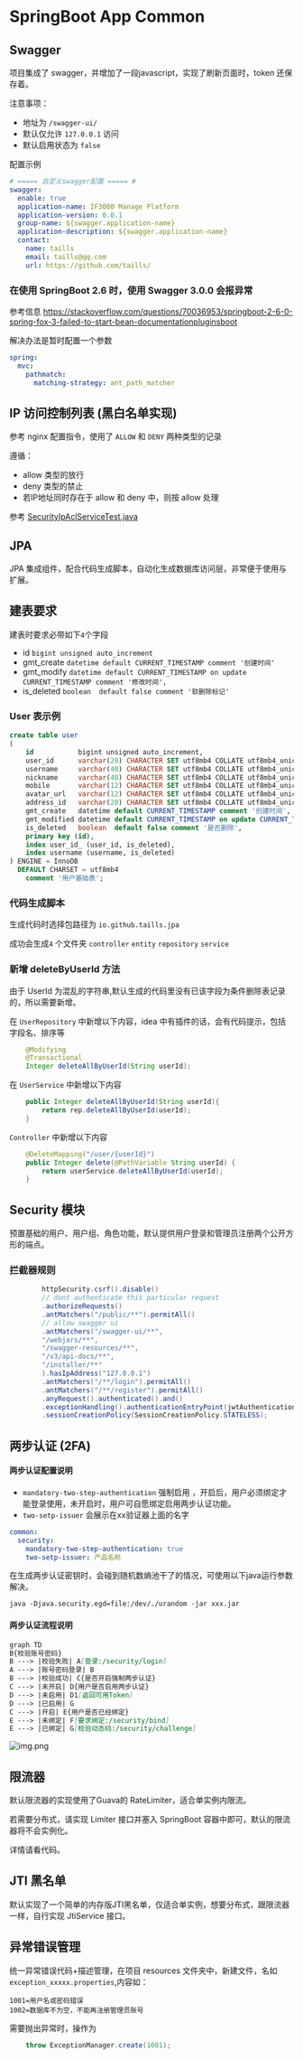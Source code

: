 # SpringBoot App Common

## Swagger
项目集成了 swagger，并增加了一段javascript，实现了刷新页面时，token 还保存着。

注意事项：
- 地址为 `/swagger-ui/`
- 默认仅允许 `127.0.0.1` 访问
- 默认启用状态为  `false`

配置示例
```yaml
# ===== 自定义swagger配置 ===== #
swagger:
  enable: true
  application-name: IF3000 Manage Platform
  application-version: 0.0.1
  group-name: ${swagger.application-name}
  application-description: ${swagger.application-name}
  contact:
    name: taills
    email: taills@qq.com
    url: https://github.com/taills/
```

### 在使用 SpringBoot 2.6 时，使用 Swagger 3.0.0 会报异常

参考信息 https://stackoverflow.com/questions/70036953/springboot-2-6-0-spring-fox-3-failed-to-start-bean-documentationpluginsboot

解决办法是暂时配置一个参数

```yaml
spring:
  mvc:
    pathmatch:
      matching-strategy: ant_path_matcher
```

## IP 访问控制列表 (黑白名单实现)
参考 nginx 配置指令，使用了 `ALLOW` 和 `DENY` 两种类型的记录

遵循：
- allow 类型的放行
- deny 类型的禁止
- 若IP地址同时存在于 allow 和 deny 中，则按 allow 处理

参考 [SecurityIpAclServiceTest.java](blob/main/src/test/java/io/github/taills/common/jpa/service/SecurityIpAclServiceTest.java)

## JPA

JPA 集成组件，配合代码生成脚本，自动化生成数据库访问层，非常便于使用与扩展。



## 建表要求

建表时要求必带如下`4`个字段

- id `bigint unsigned auto_increment`
- gmt_create `datetime default CURRENT_TIMESTAMP comment '创建时间'`
- gmt_modify `datetime default CURRENT_TIMESTAMP on update CURRENT_TIMESTAMP comment '修改时间',`
- is_deleted `boolean  default false comment '软删除标记'`

### User 表示例

```sql
create table user
(
    id           bigint unsigned auto_increment,
    user_id      varchar(20) CHARACTER SET utf8mb4 COLLATE utf8mb4_unicode_ci not null comment '用户ID',
    username     varchar(40) CHARACTER SET utf8mb4 COLLATE utf8mb4_unicode_ci not null comment '用户名',
    nickname     varchar(40) CHARACTER SET utf8mb4 COLLATE utf8mb4_unicode_ci not null comment '昵称',
    mobile       varchar(12) CHARACTER SET utf8mb4 COLLATE utf8mb4_unicode_ci not null comment '手机号',
    avatar_url   varchar(12) CHARACTER SET utf8mb4 COLLATE utf8mb4_unicode_ci not null comment '头像 URL',
    address_id   varchar(20) CHARACTER SET utf8mb4 COLLATE utf8mb4_unicode_ci not null comment '默认地址ID',
    gmt_create   datetime default CURRENT_TIMESTAMP comment '创建时间',
    gmt_modified datetime default CURRENT_TIMESTAMP on update CURRENT_TIMESTAMP comment '修改时间',
    is_deleted   boolean  default false comment '是否删除',
    primary key (id),
    index user_id_ (user_id, is_deleted),
    index username (username, is_deleted)
) ENGINE = InnoDB
  DEFAULT CHARSET = utf8mb4
    comment '用户基础表';
```
### 代码生成脚本

生成代码时选择包路径为 `io.github.taills.jpa`

成功会生成`4` 个文件夹 `controller` `entity` `repository` `service`


### 新增 deleteByUserId 方法
由于 UserId 为混乱的字符串,默认生成的代码里没有已该字段为条件删除表记录的，所以需要新增。

在 `UserRepository` 中新增以下内容，idea 中有插件的话，会有代码提示，包括字段名、排序等

```java
    @Modifying
    @Transactional
    Integer deleteAllByUserId(String userId);
```

在 `UserService` 中新增以下内容

```java
	public Integer deleteAllByUserId(String userId){
		return rep.deleteAllByUserId(userId);
	}
```

`Controller` 中新增以下内容

```java
    @DeleteMapping("/user/{userId}")
    public Integer delete(@PathVariable String userId) {
        return userService.deleteAllByUserId(userId);
    }
```


## Security 模块

预置基础的用户、用户组、角色功能，默认提供用户登录和管理员注册两个公开方形的端点。

### 拦截器规则
```java
        httpSecurity.csrf().disable()
        // dont authenticate this particular request
        .authorizeRequests()
        .antMatchers("/public/**").permitAll()
        // allow swagger ui
        .antMatchers("/swagger-ui/**",
        "/webjars/**",
        "/swagger-resources/**",
        "/v3/api-docs/**",
        "/installer/**"
        ).hasIpAddress("127.0.0.1")
        .antMatchers("/**/login").permitAll()
        .antMatchers("/**/register").permitAll()
        .anyRequest().authenticated().and()
        .exceptionHandling().authenticationEntryPoint(jwtAuthenticationEntrance).and().sessionManagement()
        .sessionCreationPolicy(SessionCreationPolicy.STATELESS);
```

## 两步认证 (2FA)

#### 两步认证配置说明
- `mandatory-two-step-authentication` 强制启用 ，开启后，用户必须绑定才能登录使用，未开启时，用户可自愿绑定启用两步认证功能。
- `two-setp-issuer` 会展示在xx验证器上面的名字
```yaml
common:
  security:
    mandatory-two-step-authentication: true
    two-setp-issuer: 产品名称
```

在生成两步认证密钥时，会碰到随机数熵池干了的情况，可使用以下java运行参数解决。

```shell
java -Djava.security.egd=file:/dev/./urandom -jar xxx.jar
```

#### 两步认证流程说明
```markdown
graph TD
B{校验账号密码}
B ---> |校验失败| A[登录:/security/login]
A ---> |账号密码登录| B
B ---> |校验成功| C{是否开启强制两步认证}
C ---> |未开启| D{用户是否启用两步认证}
D ---> |未启用| D1[返回可用Token]
D ---> |已启用| G
C ---> |开启| E{用户是否已经绑定}
E ---> |未绑定| F[要求绑定:/security/bind]
E ---> |已绑定| G[校验动态码:/security/challenge]
```

![img.png](readme/2fa-flow-chart.png)

## 限流器

默认限流器的实现使用了Guava的 RateLimiter，适合单实例内限流。

若需要分布式，请实现 Limiter 接口并塞入 SpringBoot 容器中即可，默认的限流器将不会实例化。

详情请看代码。

## JTI 黑名单

默认实现了一个简单的内存版JTI黑名单，仅适合单实例，想要分布式，跟限流器一样，自行实现 JtiService 接口。


## 异常错误管理

统一异常错误代码+描述管理，在项目 resources 文件夹中，新建文件，名如 `exception_xxxxx.properties`,内容如：

```properties
1001=用户名或密码错误
1002=数据库不为空，不能再注册管理员账号
```

需要抛出异常时，操作为

```java
    throw ExceptionManager.create(1001);
```

